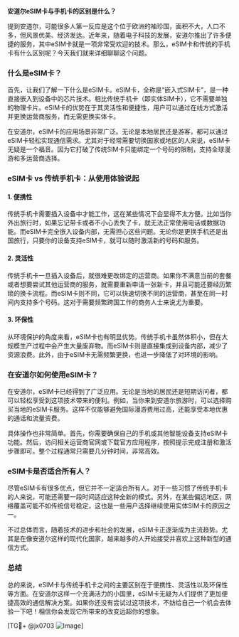 **安道尔eSIM卡与手机卡的区别是什么？**

提到安道尔，可能很多人第一反应是这个位于欧洲的袖珍国，面积不大，人口不多，但风景优美、经济发达。近年来，随着电子科技的发展，安道尔推出了许多便捷的服务，其中eSIM卡就是一项非常受欢迎的技术。那么，eSIM卡和传统的手机卡有什么区别呢？今天我们就来详细聊聊这个问题。

### 什么是eSIM卡？

首先，让我们了解一下什么是eSIM卡。eSIM卡，全称是“嵌入式SIM卡”，是一种直接嵌入到设备中的芯片技术。相比传统手机卡（即实体SIM卡），它不需要单独的物理卡片。eSIM卡的优势在于其灵活性和便捷性，用户可以通过在线方式激活并更换运营商服务，而无需更换实体卡。

在安道尔，eSIM卡的应用场景非常广泛。无论是本地居民还是游客，都可以通过eSIM卡轻松实现通信需求。尤其对于经常需要切换国家或地区的人来说，eSIM卡无疑是一个福音。因为它打破了传统SIM卡只能绑定一个号码的限制，支持全球漫游和多运营商选择。

### eSIM卡 vs 传统手机卡：从使用体验说起

#### 1. **便携性**
传统手机卡需要插入设备中才能工作，这在某些情况下会显得不太方便。比如当你外出旅行时，如果忘记带卡或者不小心丢失了卡，就无法正常使用电话或数据功能。而eSIM卡完全嵌入设备内部，无需担心这些问题。无论你是更换手机还是出国旅行，只要你的设备支持eSIM卡，就可以随时激活新的号码和服务。

#### 2. **灵活性**
传统手机卡一旦插入设备后，就很难更改绑定的运营商。如果你不满意当前的套餐或者想要尝试其他运营商的服务，就需要重新申请一张新卡，并且可能还要经历繁琐的换卡流程。而eSIM卡则不同，它可以快速切换不同的运营商，甚至在同一时间内支持多个号码。这对于需要频繁跨国工作的商务人士来说尤为重要。

#### 3. **环保性**
从环境保护的角度来看，eSIM卡也有明显优势。传统手机卡虽然体积小，但在大规模生产过程中会产生大量废弃物。而eSIM卡则是直接集成到设备内部，减少了资源浪费。此外，由于eSIM卡无需频繁更换，也进一步降低了对环境的影响。

### 在安道尔如何使用eSIM卡？

在安道尔，eSIM卡已经得到了广泛应用。无论是当地的居民还是短期访问者，都可以轻松享受到这项技术带来的便利。例如，当你来到安道尔旅游时，可以选择购买当地的eSIM卡服务。这样不仅能够避免国际漫游费用过高，还能享受本地优惠的通话和流量资费。

具体操作也非常简单。首先，你需要确保自己的手机或其他智能设备支持eSIM卡功能。然后，访问相关运营商官网或下载官方应用程序，按照提示完成注册和激活步骤即可。整个过程通常只需要几分钟时间，非常高效。

### eSIM卡是否适合所有人？

尽管eSIM卡有很多优点，但它并不一定适合所有人。对于一些习惯了传统手机卡的人来说，可能还需要一段时间适应这种全新的模式。另外，在某些偏远地区，网络覆盖可能不如传统信号稳定，这也是一些用户选择继续使用实体SIM卡的原因之一。

不过总体而言，随着技术的进步和社会的发展，eSIM卡正逐渐成为主流趋势。尤其是在像安道尔这样的现代化国家，越来越多的人开始接受并喜欢上这种新型的通信方式。

### 总结

总的来说，eSIM卡与传统手机卡之间的主要区别在于便携性、灵活性以及环保性等方面。在安道尔这样一个充满活力的小国里，eSIM卡无疑为人们提供了更加便捷高效的通信解决方案。如果你还没有尝试过这项技术，不妨给自己一个机会去体验一下吧！相信你会发现它所带来的改变远超你的想象。

[TG💪+ @jx0703 ![Image](https://github.com/user-attachments/assets/dbca1d08-cadb-493c-b0ec-ad6f7a83f270)]